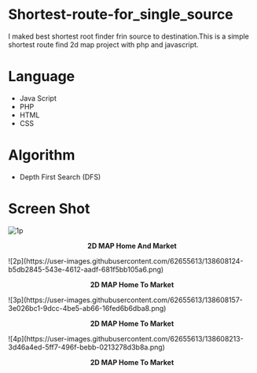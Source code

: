 # Shortest-route-for_single_source
I maked best shortest root finder frin source to destination.This is a simple shortest route find 2d map project with php and javascript.
# Language
- Java Script
- PHP
- HTML
- CSS
# Algorithm
- Depth First Search (DFS)
# Screen Shot
![1p](https://user-images.githubusercontent.com/62655613/138608086-5e3b3e3e-4d6a-401e-9904-21e6fb3daa2c.png)
<p align="center"><b>2D MAP Home And Market</b></p>
 ![2p](https://user-images.githubusercontent.com/62655613/138608124-b5db2845-543e-4612-aadf-681f5bb105a6.png)
<p align="center"><b>2D MAP Home To Market</b></p>
 ![3p](https://user-images.githubusercontent.com/62655613/138608157-3e026bc1-9dcc-4be5-ab66-16fed6b6dba8.png)
<p align="center"><b>2D MAP Home To Market</b></p>
 ![4p](https://user-images.githubusercontent.com/62655613/138608213-3d46a4ed-5ff7-496f-bebb-0213278d3b8a.png)
<p align="center"><b>2D MAP Home To Market</b></p>

